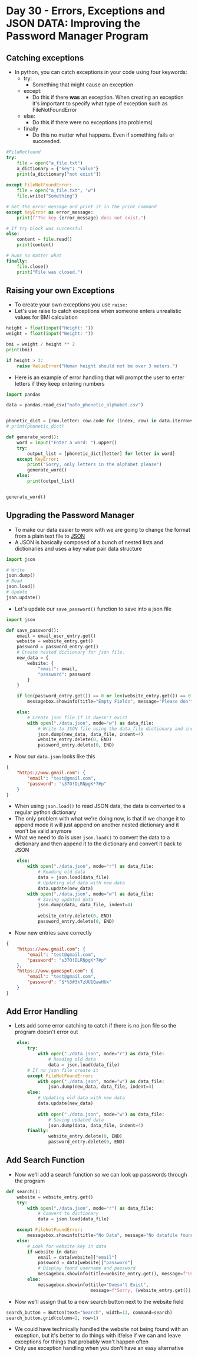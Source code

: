 # Day 30 - Errors, Exceptions and JSON DATA: Improving the Password Manager Program

## Catching exceptions

- In python, you can catch exceptions in your code using four keywords:
    + try:
      + Something that might cause an exception
    + except:
      + Do this if there **was** an exception. When creating an exception it's important to specify what type of exception such as FileNotFoundError
    + else:
      + Do this if there were no exceptions (no problems)
    + finally
      + Do this no matter what happens. Even if something fails or succeeded.

```python
#FileNotfound
try:
    file = open("a_file.txt")
    a_dictionary = {"key": "value"}
    print(a_dictionary["not exist"])
    
except FileNotFoundError:
    file = open("a_file.txt", "w")
    file.write("Something")

# Get the error message and print it in the print command 
except KeyError as error_message:
    print(f"The key {error_message} does not exist.")

# If try block was successful
else:
    content = file.read()
    print(content)

# Runs no matter what    
finally:
    file.close()
    print("File was closed.")
```

## Raising your own Exceptions

- To create your own exceptions you use `raise:`
- Let's use raise to catch exceptions when someone enters unrealistic values for BMI calculation
```python
height = float(input("Height: "))
weight = float(input("Weight: "))

bmi = weight / height ** 2
print(bmi)

if height > 3:
    raise ValueError("Human height should not be over 3 meters.")
```

- Here is an example of error handling that will prompt the user to enter letters if they keep entering numbers
```python
import pandas

data = pandas.read_csv("nato_phonetic_alphabet.csv")


phonetic_dict = {row.letter: row.code for (index, row) in data.iterrows()}
# print(phonetic_dict)

def generate_word():
    word = input("Enter a word: ").upper()
    try:
        output_list = [phonetic_dict[letter] for letter in word]
    except KeyError:
        print("Sorry, only letters in the alphabet please")
        generate_word()
    else:
        print(output_list)


generate_word()
```
## Upgrading the Password Manager
- To make our data easier to work with we are going to change the format from a plain text file to [JSON](https://en.wikipedia.org/wiki/JSON)
- A JSON is basically composed of a bunch of nested lists and dictionaries and uses a key value pair data structure
```python
import json

# Write
json.dump()
# Read
json.load()
# Update
json.update()
```
- Let's update our `save_password()` function to save into a json file
```python
import json

def save_password():
    email = email_user_entry.get()
    website = website_entry.get()
    password = password_entry.get()
    # Create nested dictionary for json file.
    new_data = {
        website: {
            "email": email,
            "password": password
        }
    }

    if len(password_entry.get()) == 0 or len(website_entry.get()) == 0:
        messagebox.showinfo(title="Empty Fields", message="Please don't leave any empty fields!")

    else:
        # Create json file if it doesn't exist
        with open("./data.json", mode="w") as data_file:
            # Write to JSON file using the data_file dictionary and indent 4 spaces to make it easier for humans to read
            json.dump(new_data, data_file, indent=4)
            website_entry.delete(0, END)
            password_entry.delete(0, END)
```
- Now our `data.json` looks like this
```json
{
    "https://www.gmail.com": {
        "email": "test@gmail.com",
        "password": "s37O!DLRNpgK*7#p"
    }
}
```
- When using `json.load()` to read JSON data, the data is converted to a regular python dictionary
- The only problem with what we're doing now, is that if we change it to append mode it will just append on another nested dictionary and it won't be valid anymore
- What we need to do is user `json.load()` to convert the data to a dictionary and then append it to the dictionary and convert it back to JSON
```python
    else:
        with open("./data.json", mode="r") as data_file:
            # Reading old data
            data = json.load(data_file)
            # Updating old data with new data
            data.update(new_data)
        with open("./data.json", mode="w") as data_file:
            # Saving updated data
            json.dump(data, data_file, indent=4)
            
            website_entry.delete(0, END)
            password_entry.delete(0, END)
```
- Now new entries save correctly
```json
{
    "https://www.gmail.com": {
        "email": "test@gmail.com",
        "password": "s37O!DLRNpgK*7#p"
    },
    "https://www.gamespot.com": {
        "email": "test@gmail.com",
        "password": "$*%3#3k7zUU1QawHUx"
    }
}
```
## Add Error Handling

- Lets add some error catching to catch if there is no json file so the program doesn't error out
```python
    else:
        try:
            with open("./data.json", mode="r") as data_file:
                # Reading old data
                data = json.load(data_file)
        # If no json file create it        
        except FileNotFoundError:
            with open("./data.json", mode="w") as data_file:
                json.dump(new_data, data_file, indent=4)
        else:
            # Updating old data with new data
            data.update(new_data)
            
            with open("./data.json", mode="w") as data_file:
                # Saving updated data
                json.dump(data, data_file, indent=4)
        finally:
                website_entry.delete(0, END)
                password_entry.delete(0, END)

```

## Add Search Function
- Now we'll add a search function so we can look up passwords through the program
```python
def search():
    website = website_entry.get()
    try:
        with open("./data.json", mode="r") as data_file:
            # Convert to dictionary
            data = json.load(data_file)

    except FileNotFoundError:
        messagebox.showinfo(title="No Data", message="No datafile found. Please create at least one entry.")
    else:
        # Look for website key in data
        if website in data:
            email = data[website]["email"]
            password = data[website]["password"]
            # Display found username and password
            messagebox.showinfo(title=website_entry.get(), message=f"Username: {email}\nPassword: {password}")
        else:
            messagebox.showinfo(title="Doesn't Exist",
                                message=f"Sorry, {website_entry.get()} doesn't exist in the database")

```
- Now we'll assign that to a new search button next to the website field
```python
search_button = Button(text="Search", width=13, command=search)
search_button.grid(column=2, row=1)
```

- We could have technically handled the website not being found with an exception, but it's better to do things with if/else if we can and leave exceptions for things that probably won't happen often
- Only use exception handling when you don't have an easy alternative